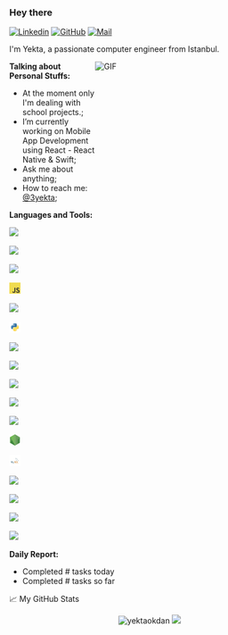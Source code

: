 ### Hey there 
[![Linkedin](https://img.shields.io/badge/Linkedin-000?style=flat&logoColor=blue&logo=linkedin)](https://www.linkedin.com/in/yektaokdan)
[![GitHub](https://img.shields.io/badge/-GitHub-000?style=flat&logo=github)](https://www.github.com/yektaokdan)
[![Mail](https://img.shields.io/badge/Mail-000?style=flat&logoColor=red&logo=gmail)](mailto:yektaokdan@gmail.com)




I'm Yekta, a passionate computer engineer from Istanbul.

  <img align="right" alt="GIF" src="https://media.giphy.com/media/HPu8bxH13Zr1sAHWe3/giphy.gif" width="350" height="350" style= "border=5px solid black" />
  
**Talking about Personal Stuffs:**

- At the moment only I'm dealing with school projects.;
- I’m currently working on Mobile App Development using React - React Native & Swift; 
- Ask me about anything;
- How to reach me: [@3yekta](https://www.instagram.com/3yekta/);

**Languages and Tools:**  

<!-- Dart -->
<code><img height="20" src="https://upload.wikimedia.org/wikipedia/commons/7/7e/Dart-logo.png"></code>

<!-- Git -->
<code><img height="20" src="https://upload.wikimedia.org/wikipedia/commons/e/e0/Git-logo.svg"></code>

<!-- Java -->
<code><img height="20" src="https://upload.wikimedia.org/wikipedia/en/3/30/Java_programming_language_logo.svg"></code>

<!-- JavaScript -->
<code><img height="20" src="https://raw.githubusercontent.com/github/explore/main/topics/javascript/javascript.png"></code>

<!-- Kotlin -->
<code><img height="20" src="https://upload.wikimedia.org/wikipedia/commons/7/74/Kotlin-logo.svg"></code>

<!-- Python -->
<code><img height="20" src="https://raw.githubusercontent.com/github/explore/main/topics/python/python.png"></code>

<!-- Swift -->
<code><img height="20" src="https://upload.wikimedia.org/wikipedia/commons/9/9d/Swift_logo.svg"></code>

<!-- HTML -->
<code><img height="20" src="https://upload.wikimedia.org/wikipedia/commons/6/61/HTML5_logo_and_wordmark.svg"></code>

<!-- React -->
<code><img height="20" src="https://upload.wikimedia.org/wikipedia/commons/a/a7/React-icon.svg"></code>

<!-- CSS -->
<code><img height="20" src="https://upload.wikimedia.org/wikipedia/commons/d/d5/CSS3_logo_and_wordmark.svg"></code>

<!-- Bootstrap -->
<code><img height="20" src="https://upload.wikimedia.org/wikipedia/commons/b/b2/Bootstrap_logo.svg"></code>

<!-- NodeJS -->
<code><img height="20" src="https://raw.githubusercontent.com/github/explore/main/topics/nodejs/nodejs.png"></code>

<!-- MySQL -->
<code><img height="20" src="https://raw.githubusercontent.com/github/explore/main/topics/mysql/mysql.png"></code>

<!-- Firebase -->
<code><img height="20" src="https://www.vectorlogo.zone/logos/firebase/firebase-icon.svg"></code>

<!-- Flutter -->
<code><img height="20" src="https://upload.wikimedia.org/wikipedia/commons/1/17/Google-flutter-logo.svg"></code>

<!-- Arduino -->
<code><img height="20" src="https://upload.wikimedia.org/wikipedia/commons/8/87/Arduino_Logo.svg"></code>

<!-- Docker -->
<code><img height="20" src="https://upload.wikimedia.org/wikipedia/commons/7/79/Docker_%28container_engine%29_logo.png"></code>



 **Daily Report:**
<!-- TODO-IST:START -->
  - Completed # tasks today           
  - Completed # tasks so far
<!-- TODO-IST:END -->






📈 My GitHub Stats

<p align="center"> 
<img height="170em" src="https://github-readme-stats.vercel.app/api?username=yektaokdan&show_icons=true&theme=midnight-purple" alt="yektaokdan" />
<img height="170em" src="https://github-readme-stats-eight-theta.vercel.app/api/top-langs/?username=yektaokdan&layout=compact&langs_count=8&theme=midnight-purple"/>
</p>


